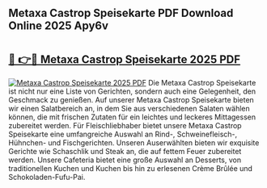 ## Metaxa Castrop Speisekarte PDF Download Online 2025 Apy6v

# <h2><a href="http://gcbthh.nevu.top/?p=Metaxa+Castrop+Speisekarte">🔗 👉🔴 Metaxa Castrop Speisekarte 2025 PDF</a></h2>

[![Metaxa Castrop Speisekarte 2025 PDF](https://i.imgur.com/dBaPXMq.png)](http://gcbthh.nevu.top/?p=Metaxa+Castrop+Speisekarte)
Die Metaxa Castrop Speisekarte ist nicht nur eine Liste von Gerichten, sondern auch eine Gelegenheit, den Geschmack zu genießen. Auf unserer Metaxa Castrop Speisekarte bieten wir einen Salatbereich an, in dem Sie aus verschiedenen Salaten wählen können, die mit frischen Zutaten für ein leichtes und leckeres Mittagessen zubereitet werden. Für Fleischliebhaber bietet unsere Metaxa Castrop Speisekarte eine umfangreiche Auswahl an Rind-, Schweinefleisch-, Hühnchen- und Fischgerichten. Unseren Auserwählten bieten wir exquisite Gerichte wie Schaschlik und Steak an, die auf fettem Feuer zubereitet werden. Unsere Cafeteria bietet eine große Auswahl an Desserts, von traditionellen Kuchen und Kuchen bis hin zu erlesenen Crème Brûlée und Schokoladen-Fufu-Pai.
